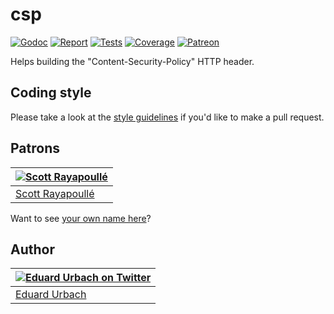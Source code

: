 # csp

[![Godoc][godoc-image]][godoc-url]
[![Report][report-image]][report-url]
[![Tests][tests-image]][tests-url]
[![Coverage][coverage-image]][coverage-url]
[![Patreon][patreon-image]][patreon-url]

Helps building the "Content-Security-Policy" HTTP header.

## Coding style

Please take a look at the [style guidelines](https://github.com/akyoto/quality/blob/master/STYLE.md) if you'd like to make a pull request.

## Patrons

| [![Scott Rayapoullé](https://avatars3.githubusercontent.com/u/11772084?s=70&v=4)](https://github.com/soulcramer) |
|---|
| [Scott Rayapoullé](https://github.com/soulcramer) |

Want to see [your own name here](https://www.patreon.com/eduardurbach)?

## Author

| [![Eduard Urbach on Twitter](https://gravatar.com/avatar/16ed4d41a5f244d1b10de1b791657989?s=70)](https://twitter.com/eduardurbach "Follow @eduardurbach on Twitter") |
|---|
| [Eduard Urbach](https://eduardurbach.com) |

[godoc-image]: https://godoc.org/github.com/blitzprog/home?status.svg
[godoc-url]: https://godoc.org/github.com/blitzprog/home
[report-image]: https://goreportcard.com/badge/github.com/blitzprog/home
[report-url]: https://goreportcard.com/report/github.com/blitzprog/home
[tests-image]: https://cloud.drone.io/api/badges/blitzprog/home/status.svg
[tests-url]: https://cloud.drone.io/blitzprog/home
[coverage-image]: https://codecov.io/gh/blitzprog/home/graph/badge.svg
[coverage-url]: https://codecov.io/gh/blitzprog/home
[patreon-image]: https://img.shields.io/badge/patreon-donate-green.svg
[patreon-url]: https://www.patreon.com/eduardurbach
